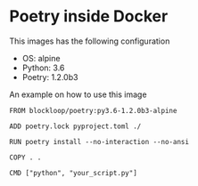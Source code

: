 Poetry inside Docker
====================

This images has the following configuration

- OS: alpine
- Python: 3.6
- Poetry: 1.2.0b3

An example on how to use this image

```
FROM blockloop/poetry:py3.6-1.2.0b3-alpine

ADD poetry.lock pyproject.toml ./

RUN poetry install --no-interaction --no-ansi

COPY . .

CMD ["python", "your_script.py"]
```
